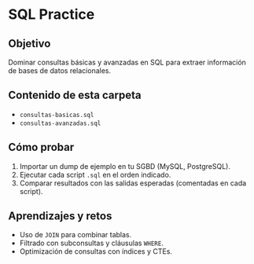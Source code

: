 # SQL Practice

## Objetivo  
Dominar consultas básicas y avanzadas en SQL para extraer información de bases de datos relacionales.

## Contenido de esta carpeta  
- `consultas-basicas.sql`  
- `consultas-avanzadas.sql`

## Cómo probar  
1. Importar un dump de ejemplo en tu SGBD (MySQL, PostgreSQL).  
2. Ejecutar cada script `.sql` en el orden indicado.  
3. Comparar resultados con las salidas esperadas (comentadas en cada script).

## Aprendizajes y retos  
- Uso de `JOIN` para combinar tablas.  
- Filtrado con subconsultas y cláusulas `WHERE`.  
- Optimización de consultas con índices y CTEs.
